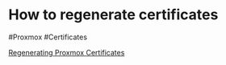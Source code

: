 # How to regenerate certificates
#Proxmox #Certificates

[Regenerating Proxmox Certificates](https://kimmo.suominen.com/blog/2019/12/regenerating-proxmox-certificates/)
